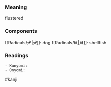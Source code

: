 ### Meaning

flustered

### Components

[[Radicals/犬|犬]]: dog [[Radicals/貝|貝]]: shellfish

### Readings

```
- Kunyomi: 
- Onyomi: 
```

#kanji